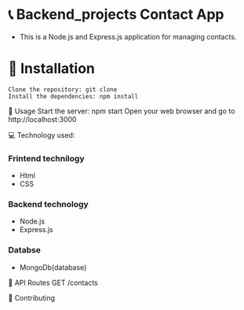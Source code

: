 # 📞 Backend_projects Contact App
 - This is a Node.js and Express.js application for managing contacts.

# 🚀 Installation
    
    Clone the repository: git clone 
    Install the dependencies: npm install

🎯 Usage
    Start the server: npm start
    Open your web browser and go to http://localhost:3000
    
   
💻 Technology used:
 <h3>Frintend technilogy</h3>
 
 - Html
 - CSS

 <h3>Backend technology</h3>
 
 - Node.js
 - Express.js
 
  <h3>Databse</h3>
  
 - MongoDb(database)
 

📝 API Routes
GET /contacts


🤝 Contributing


 
